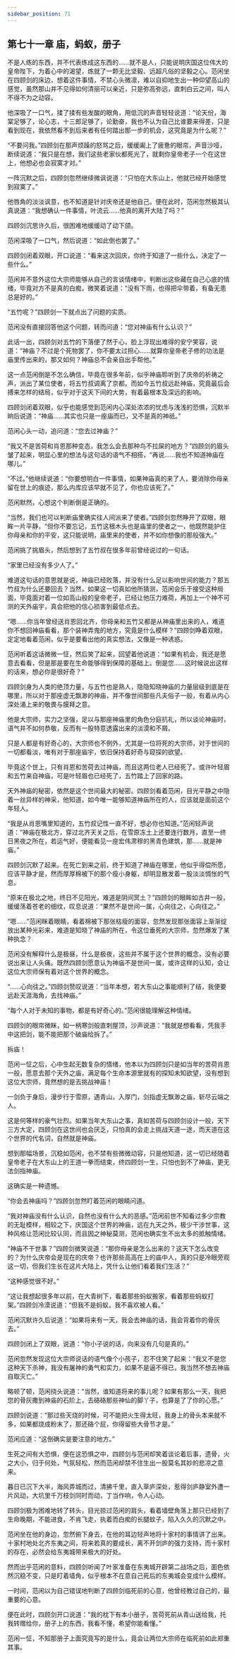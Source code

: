 ```yaml
---
sidebar_position: 71
---
```


## 第七十一章 **庙，蚂蚁，册子**

不是人练的东西，并不代表练成这东西的……就不是人，只能说明庆国这位伟大的皇帝陛下，为着心中的渴望，炼就了一颗无比坚毅、远超凡俗的坚毅之心。范闲坐在四顾剑的床边，想着这件事情，不禁心头微凛，难以自抑地生出一种仰望高山的感觉，虽然那山并不见得如何清丽可以亲近，只是弥高弥远，直刺白云之间，叫人不得不为之动容。

他深吸了一口气，揉了揉有些发酸的眼角，用低沉的声音轻轻说道：“论天份，海棠足够了，论心志，十三郎足够了，论勤奋，我也不认为自己比谁要来得差，只是看到现在，我依然看不到后来者有任何踏出那一步的机会，这究竟是为什么呢？”

“不要问我。”四顾剑在那声烦躁的怒骂之后，缓缓阖上了疲惫的眼帘，声音沙哑，断续说道：“我只是在想，我们这些老家伙都死光了，就剩你皇帝老子一个在这世上，他想必也会寂寞才对。”

一阵沉默之后，四顾剑忽然继续微讽说道：“只怕在大东山上，他就已经开始感觉到寂寞了。”

他唇角的淡淡讽意，也不知道是针对庆帝还是他自己。便在此时，范闲忽然极其认真说道：“我想确认一件事情，叶流云……他真的离开大陆了吗？”

四顾剑沉思许久后，很困难地缓缓动了动下颌。

范闲深吸了一口气，然后说道：“如此倒也罢了。”

四顾剑闭着双眼，开口说道：“看来这次回庆，你终于知道了一些什么，决定了一些什么。”

范闲并不意外这位大宗师能够从自己的言谈情绪中，判断出这些藏在自己心底的情绪，毕竟对方不是真的白痴，微笑着说道：“没有下雨，也得把伞带着，有备无患总是好的。”

“五竹呢？”四顾剑一下就点出了问题的实质。

范闲没有直接回答他这个问题，转而问道：“您对神庙有什么认识？”

此话一出，四顾剑对五竹的下落便了然于心，脸上浮现出难得的安宁笑容，说道：“神庙？不过是个死物罢了，你不要太过担心……就算你皇帝老子修的功法是庙里传出来的，那又如何？神庙总不会亲自出手帮他。”

这一点范闲倒是不怎么确信，毕竟在很多年前，似乎神庙聆听到了庆帝的祈祷之声，派出了某位使者，将五竹叔调离了京都。而如今五竹叔远赴神庙，究竟最后会搏来怎样的结局，似乎对于这天下间的大势，有着最根本及深远的影响。

四顾剑闭着双眼，似乎也能感觉到范闲内心深处浓浓的忧虑与浅浅的恐惧，沉默半晌后说道：“神庙……其实也只是一座庙而已，又不是真的神祇。”

范闲心头一动，追问道：“您去过神庙？”

“我又不是苦荷和肖恩那种变态，我怎么会去那种鸟不拉屎的地方？”四顾剑的眉头皱了起来，明显心里的想法与这句话的语气不相搭，“再说……我也不知道神庙在哪儿。”

“不过。”他继续说道：“你要想明白一件事情，如果神庙真的来了人，要消除你母亲留在世上的痕迹，那么内库应该早就不见了，你也应该死了。”

范闲默然，心想这个判断倒是正确的。

“当然，我们也可以判断庙里确实往人间派来了使者。”四顾剑忽然睁开了双眼，眼眸一片平静，“但你不要忘记，五竹这根木头也是庙里的使者之一，他既然能护住你母亲和你的平安，这只能说明，庙里来的使者，并不如你想像的那般强大。”

范闲挑了挑眉头，然后想到了五竹叔在很多年前曾经说过的一句话。

“家里已经没有多少人了。”

难道这句话的意思就是说，神庙已经败落，并没有什么足以影响世间的能力？那五竹叔为什么还要回去？当然，如果这一切真如他所猜测，范闲会乐于接受这种局面，毕竟面对着一位如高山般的皇帝老子，已经让他压力难荷，再加上一个神不可测的天外庙宇，真会把他的信心损害到最低点去。

“嗯……你当年曾经送肖恩回北齐，你母亲和五竹又都是从神庙里出来的人，难道你不想回神庙看看，那个装神弄鬼的地方，究竟是什么模样？”四顾剑睁着双眼，定定地看着范闲，似乎是要看出他的真实想法，又像是一种诱惑。

范闲听着这话微微一怔，然后笑了起来，回望着他说道：“如果有机会，我还是愿意去看看，但是那是要在生命能够得到保障的基础上。倒是您……这时候说出这样的话来，想必你是很好奇？”

四顾剑身为人类的绝顶力量，与五竹也是熟人，隐隐知晓神庙的力量层级到底是在哪里，所以对于那座虚无飘渺的神庙，并不像世间那些凡夫俗子一般，有着从内心深处涌上来的敬畏与膜拜之意。

他是大宗师，实力之坚强，足以与那座神庙里的角色分庭抗礼，所以谈论神庙时，语气并不如何恭敬，反而有一股特意透露出来的淡漠和不屑。

只是人都是有好奇心的，大宗师也不例外，尤其是一位将死的大宗师，对于世间的一切都看淡，唯有对于那座庙宇，依旧保持着好奇与窥探的欲望。

毕竟这个世上，只有肖恩和苦荷去过神庙，而且这两位老人已经死了。或许叶轻眉和五竹来自神庙，可是叶轻眉也已经死了，五竹踏上了回家的路。

天外神庙的秘密，依然是这个世间最大的秘密。四顾剑看着范闲，目光平静之中隐着一丝异样的神采，他知道，如今唯一能够知道神庙所在的人，应该就是面前这个年轻人。

“我是从肖恩嘴里知道的，五竹叔记性一直不好，想必你也知道。”范闲轻声说道：“神庙在极北方，穿过北齐天关之后，在雪原冻土上还要连行数月，直至一终日黑夜之所在，若运气好，便能看见一座宏伟肃穆的黑青色建筑，那……就是神庙。”

四顾剑沉默了起来。在死亡到来之前，终于知道了神庙在哪里，他似乎得偿所愿，应该平静才是，然而厚厚棉被下的那个瘦小身躯，却明显散发着一股淡淡惆怅的气息。

“原来在极北之地，终日不见阳光，难道是阴间冥土？”四顾剑的眼眸如古井一般，缓缓荡着苍老的细纹，叹息说道：“果然不是世间一属，心向往之，心向往之。”

“嗯……”范闲眯着眼睛，看着棉被下那张枯瘦的面容，忽然发现那张面容上渐渐绽放出某种光彩来，难道是知晓了神庙的所在，令这位垂死的大宗师，忽然爆发了某种执念？

范闲没有解释什么是极昼，什么是极夜，这些并不属于这个世界的概念，没有必要说出来让人头痛。既然四顾剑愿意认为神庙不是世间一属，或许这样的认知，会让这位大宗师保有着对这个世界的概念。

“……心向往之。”四顾剑赞叹说道：“当年本想，若大东山之事能顺利了结，我便要远赴天涯海角，去找神庙。”

“每个人对于未知的事物，都是有好奇心的。”范闲很能理解这种情绪。

四顾剑的眼帘微眯，如一柄寒剑般直刺屋顶，沙声说道：“我就是想看看，凭我手中这把剑，能不能把那个破庙给拆了。”

拆庙！

范闲一怔之后，心中生起无数复杂的情绪，他本以为四顾剑只是如当年的苦荷肖恩一般，愿意去那个天外之庙，满足每个生命本源里就有的探知未知欲望，没有想到这位大宗师，竟然想的是去挑战神庙！

一剑负于身后，漫步行于雪原，遇青山，入厚门，剑指虚无飘渺之庙，斩尽云端之人。

这是何等样的豪气壮烈。如果当年大东山之事，真如苦荷与四顾剑设计一般，天下三方大定，四顾剑在这世间也会厌乏，只怕真的会走上挑战天道一途，而天道在这个世界的代名词，自然就是神庙。

想到那幅场景，沉稳如范闲，也不禁有些微微动容，只是他知道，这一切已经随着皇帝老子在大东山上的王道一拳而结束，终四顾剑一生，只怕也到不了神庙，更无法剑指神庙。

这确实是一种遗憾。

“你会去神庙吗？”四顾剑忽然盯着范闲的眼睛问道。

“我对神庙没有什么认识，自然也没有什么大的恶感。”范闲前世不知看过多少宗教的无耻模样，相较之下，庆国这个世界的神庙，远在九天之外，极少干涉世事，这种风格让范闲比较认同，而且因之神秘莫测，范闲也确实生不出太多的抵触情绪。

“神庙不干世事？”四顾剑微笑说道：“那你母亲是怎么出来的？这天下怎么改变的？为什么庆帝会是现在的庆帝？也许那些高高在上的庙中人，真的只是冷眼旁观这一切，但我们生长在这片大陆上，凭什么让他们看着我们生活？”

“这种感觉很不好。”

“这让我想起很多年以前，在大青树下，看着那些蚂蚁搬家，看着那些蚂蚁打架。”四顾剑冷漠说道：“但我不是蚂蚁，我不喜欢被人看。”

范闲沉默许久后说道：“如果将来有一天，我会去神庙的话，我会背着你的骨灰去。”

四顾剑闭上了双眼，说道：“你小子说的话，向来没有几句是真的。”

范闲忽然发现这位大宗师说话的语气像个小孩子，忍不住笑了起来：“我又不是您这种天下杀神，我没有屠神的勇气和实力，如果不是逼不得已，我当然不想去神庙自取灭亡。”

略顿了顿，范闲挠头说道：“当然，谁知道将来的事儿呢？如果有那么一天，我把您的骨灰撒到神庙的石阶上，去硌硌那些神仙的脚丫子，也算是了了你的心愿。”

四顾剑说道：“那过些天烧的时候，可不能把火生得太旺，我身上的骨头本来就不多，如果都烧成粉末了，那还硌个屁，你得留些大骨节才是。”

范闲应道：“这倒确实是要注意的地方。”

生死之间有大恐惧，便在这恐惧之中，四顾剑与范闲却笑着谈论着后事，遗骨，火之大小，归于何处，气氛轻松，然而范闲却禁不住生出一股莫名其妙的悲凉之意来。

暮日已沉下大半，海风弄城而过，清拂千里，直入草庐深处，惹得剑庐静室外遭一片风动，大坑里千万枝剑同时而动，丁当作响，令人心动。

四顾剑极为困难地转了转头，目光掠过范闲的肩头，看着墙壁角落上那只已经到了生命晚期，不能进食，不肯飞走，执着而白痴的长腿蚊子，陷入久久的沉默之中。

范闲坐在他的身边，忽然俯下身去，在他的耳边轻声地将十家村的事情讲了出来。十家村地处北齐东夷之间，将来若真的要成长，离不开剑庐的强力支持，而十家村的存在，必然会给东夷城带来极大的好处。

然而出乎范闲的意料，四顾剑听闻了叶家准备在东夷城开辟第二战场之后，面色依然沉稳不变，只是盯着墙角，似乎根本不在意自己死后的东夷城会变成什么模样。

一时间，范闲以为自己错误地判断了四顾剑临死前的心意，他曾经教过自己的，最重要的心意。

便在此时，四顾剑开口说道：“我的枕下有本小册子，苦荷死前从青山送给我，托我转赠给你，册子上的东西，我看不懂，希望你能看懂。”

范闲一怔，不知那册子上面究竟写的是什么，竟会让两位大宗师在临死前如此郑重其事。

